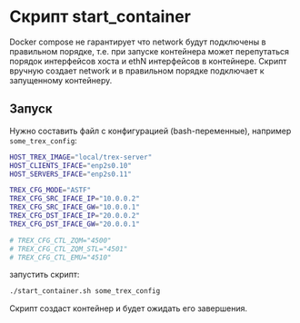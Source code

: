 # Скрипт start_container

Docker compose не гарантирует что network будут подключены в правильном порядке, т.е. при запуске контейнера может перепутаться порядок интерфейсов хоста и ethN интерфейсов в контейнере. Скрипт вручную создает network и в правильном порядке подключает к запущенному контейнеру.

## Запуск

Нужно составить файл с конфигурацией (bash-переменные), например `some_trex_config`:

```bash
HOST_TREX_IMAGE="local/trex-server"
HOST_CLIENTS_IFACE="enp2s0.10"
HOST_SERVERS_IFACE="enp2s0.11"

TREX_CFG_MODE="ASTF"
TREX_CFG_SRC_IFACE_IP="10.0.0.2"
TREX_CFG_SRC_IFACE_GW="10.0.0.1"
TREX_CFG_DST_IFACE_IP="20.0.0.2"
TREX_CFG_DST_IFACE_GW="20.0.0.1"

# TREX_CFG_CTL_ZQM="4500"
# TREX_CFG_CTL_ZQM_STL="4501"
# TREX_CFG_CTL_EMU="4510"
```

запустить скрипт:

```bash
./start_container.sh some_trex_config
```

Скрипт создаст контейнер и будет ожидать его завершения.
